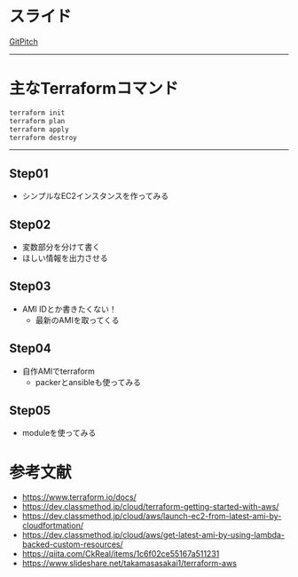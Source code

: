 # スライド

[GitPitch](https://gitpitch.com/chataro0/terra_test)

---

# 主なTerraformコマンド
```bash
terraform init
terraform plan
terraform apply
terraform destroy
```

---

## Step01
- シンプルなEC2インスタンスを作ってみる
## Step02
- 変数部分を分けて書く
- ほしい情報を出力させる
## Step03
- AMI IDとか書きたくない！
    - 最新のAMIを取ってくる
## Step04
- 自作AMIでterraform
    - packerとansibleも使ってみる
## Step05
- moduleを使ってみる

# 参考文献
- https://www.terraform.io/docs/
- https://dev.classmethod.jp/cloud/terraform-getting-started-with-aws/
- https://dev.classmethod.jp/cloud/aws/launch-ec2-from-latest-ami-by-cloudfortmation/
- https://dev.classmethod.jp/cloud/aws/get-latest-ami-by-using-lambda-backed-custom-resources/
- https://qiita.com/CkReal/items/1c6f02ce55167a511231
- https://www.slideshare.net/takamasasakai1/terraform-aws
